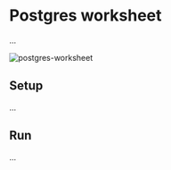 # Postgres worksheet

...

![postgres-worksheet](https://github.com/user-attachments/assets/8473963f-fbca-4216-a9e2-4f52cf97a3fb)

## Setup

...


## Run

...
